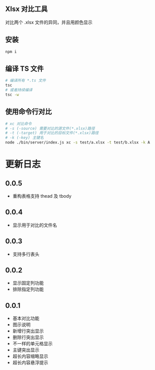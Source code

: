 ## Xlsx 对比工具

对比两个 .xlsx 文件的异同，并且用颜色显示

## 安装
```bash
npm i
```

## 编译 TS 文件
```bash
# 编译所有 *.ts 文件
tsc
# 或者持续编译
tsc -w
```

## 使用命令行对比
```bash
# xc 对比命令
# -s (-source) 需要对比的源文件(*.xlsx)路径
# -t (-target) 用于对比的目标文件(*.xlsx)路径
# -k (-key) 主键名
node ./bin/server/index.js xc -s test/a.xlsx -t test/b.xlsx -k A
```

# 更新日志

## 0.0.5
- 重构表格支持 thead 及 tbody

## 0.0.4
- 显示用于对比的文件名

## 0.0.3
- 支持多行表头

## 0.0.2
- 显示固定列功能
- 排除指定列功能
## 0.0.1 
- 基本对比功能
- 图示说明
- 新增行突出显示
- 删除行突出显示
- 不一样的单元格显示
- 主键突出显示
- 超长内容缩略显示
- 超长内容悬浮提示

